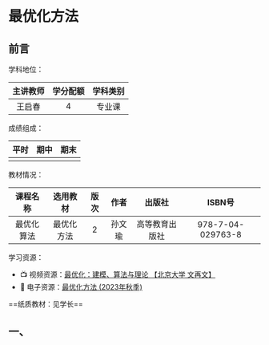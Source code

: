 # 最优化方法

## 前言

学科地位：

| 主讲教师 | 学分配额 | 学科类别 |
| :------: | :------: | :------: |
|  王启春  |    4     |  专业课  |

成绩组成：

| 平时 | 期中 | 期末 |
| :--: | :--: | :--: |
|      |      |      |

教材情况：

|  课程名称  |  选用教材  | 版次 |  作者  |     出版社     |      ISBN号       |
| :--------: | :--------: | :--: | :----: | :------------: | :---------------: |
| 最优化算法 | 最优化方法 |  2   | 孙文瑜 | 高等教育出版社 | 978-7-04-029763-8 |

学习资源：

- :tv: 视频资源：[最优化：建模、算法与理论 【北京大学 文再文】](https://www.bilibili.com/video/BV1Kc411i7kJ)
- :book: 电子资源：[最优化方法 (2023年秋季)](http://faculty.bicmr.pku.edu.cn/~wenzw/opt-2023-fall.html)

==纸质教材：见学长==

## 一、


